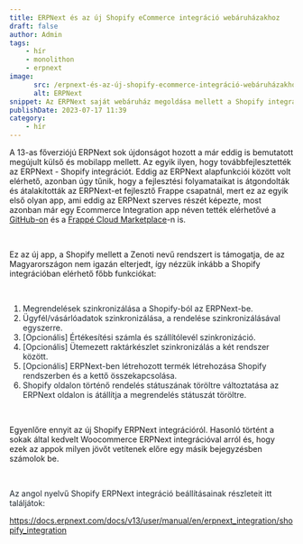 ```yaml
---
title: ERPNext és az új Shopify eCommerce integráció webáruházakhoz
draft: false
author: Admin
tags:
    - hír
    - monolithon
    - erpnext
image:
      src: /erpnext-és-az-új-shopify-ecommerce-integráció-webáruházakhoz.png
      alt: ERPNext
snippet: Az ERPNext saját webáruház megoldása mellett a Shopify integráció eddig is elérhető volt, de ez most új szintre lépett.
publishDate: 2023-07-17 11:39
category:
    - hír
---
```


<p>A 13-as főverziójú ERPNext sok újdonságot hozott a már eddig is bemutatott megújult külső és mobilapp mellett. Az egyik ilyen, hogy továbbfejlesztették az ERPNext - Shopify integrációt. Eddig az ERPNext alapfunkciói között volt elérhető, azonban úgy tűnik, hogy a fejlesztési folyamataikat is átgondolták és átalakították az ERPNext-et fejlesztő Frappe csapatnál, mert ez az egyik első olyan app, ami eddig az ERPNext szerves részét képezte, most azonban már egy Ecommerce Integration app néven tették elérhetővé a <a href="https://github.com/frappe/ecommerce_integrations" rel="noopener noreferrer">GitHub-on</a> és a <a href="https://frappecloud.com/marketplace/apps/ecommerce-integrations" rel="noopener noreferrer">Frappé Cloud Marketplace</a>-n is.</p><p><br></p><p>Ez az új app, a Shopify mellett a Zenoti nevű rendszert is támogatja, de az Magyarországon nem igazán elterjedt, így nézzük inkább a Shopify integrációban elérhető főbb funkciókat:</p><p><br></p><ol><li data-list="bullet"><span class="ql-ui" contenteditable="false"></span><span style="color: rgb(31, 39, 46);">Megrendelések szinkronizálása a Shopify-ból az ERPNext-be. </span></li><li data-list="bullet"><span class="ql-ui" contenteditable="false"></span><span style="color: rgb(31, 39, 46);">Ügyfél/vásárlóadatok szinkronizálása, a rendelése szinkronizálásával egyszerre. </span></li><li data-list="bullet"><span class="ql-ui" contenteditable="false"></span><span style="color: rgb(31, 39, 46);">[Opcionális] Értékesítési számla és szállítólevél szinkronizáció. </span></li><li data-list="bullet"><span class="ql-ui" contenteditable="false"></span><span style="color: rgb(31, 39, 46);">[Opcionális] Ütemezett raktárkészlet szinkronizálás a két rendszer között.</span></li><li data-list="bullet"><span class="ql-ui" contenteditable="false"></span><span style="color: rgb(31, 39, 46);">[Opcionális] ERPNext-ben létrehozott termék létrehozása Shopify rendszerben és a kettő összekapcsolása. </span></li><li data-list="bullet"><span class="ql-ui" contenteditable="false"></span><span style="color: rgb(31, 39, 46);">Shopify oldalon történő rendelés státuszának töröltre változtatása az ERPNext oldalon is átállítja a megrendelés státuszát töröltre. </span></li></ol><p><br></p><p>Egyenlőre ennyit az új Shopify ERPNext integrációról. Hasonló történt a sokak által kedvelt Woocommerce ERPNext integrációval arról és, hogy ezek az appok milyen jövőt vetítenek előre egy másik bejegyzésben számolok be. </p><p><br></p><p><span style="color: rgb(31, 39, 46);">Az angol nyelvű Shopify ERPNext integráció beállításainak részleteit itt találjátok:</span></p><p><a href="https://docs.erpnext.com/docs/v13/user/manual/en/erpnext_integration/shopify_integration" rel="noopener noreferrer">https://docs.erpnext.com/docs/v13/user/manual/en/erpnext_integration/shopify_integration</a></p>



